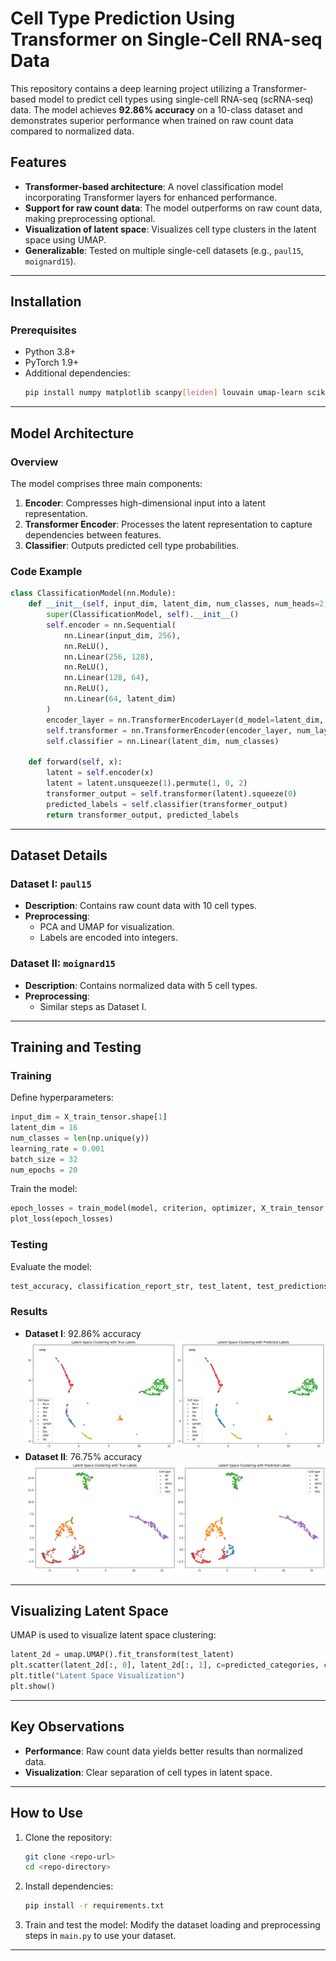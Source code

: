 # Cell Type Prediction Using Transformer on Single-Cell RNA-seq Data

This repository contains a deep learning project utilizing a Transformer-based model to predict cell types using single-cell RNA-seq (scRNA-seq) data. The model achieves **92.86% accuracy** on a 10-class dataset and demonstrates superior performance when trained on raw count data compared to normalized data.

## Features

- **Transformer-based architecture**: A novel classification model incorporating Transformer layers for enhanced performance.
- **Support for raw count data**: The model outperforms on raw count data, making preprocessing optional.
- **Visualization of latent space**: Visualizes cell type clusters in the latent space using UMAP.
- **Generalizable**: Tested on multiple single-cell datasets (e.g., `paul15`, `moignard15`).

---

## Installation

### Prerequisites
- Python 3.8+
- PyTorch 1.9+
- Additional dependencies:
  ```bash
  pip install numpy matplotlib scanpy[leiden] louvain umap-learn scikit-learn
  ```

---

## Model Architecture

### Overview
The model comprises three main components:
1. **Encoder**: Compresses high-dimensional input into a latent representation.
2. **Transformer Encoder**: Processes the latent representation to capture dependencies between features.
3. **Classifier**: Outputs predicted cell type probabilities.

### Code Example
```python
class ClassificationModel(nn.Module):
    def __init__(self, input_dim, latent_dim, num_classes, num_heads=2, num_layers=2, dropout=0.1):
        super(ClassificationModel, self).__init__()
        self.encoder = nn.Sequential(
            nn.Linear(input_dim, 256),
            nn.ReLU(),
            nn.Linear(256, 128),
            nn.ReLU(),
            nn.Linear(128, 64),
            nn.ReLU(),
            nn.Linear(64, latent_dim)
        )
        encoder_layer = nn.TransformerEncoderLayer(d_model=latent_dim, nhead=num_heads, dim_feedforward=latent_dim * 4, dropout=dropout)
        self.transformer = nn.TransformerEncoder(encoder_layer, num_layers=num_layers)
        self.classifier = nn.Linear(latent_dim, num_classes)

    def forward(self, x):
        latent = self.encoder(x)
        latent = latent.unsqueeze(1).permute(1, 0, 2)
        transformer_output = self.transformer(latent).squeeze(0)
        predicted_labels = self.classifier(transformer_output)
        return transformer_output, predicted_labels
```

---

## Dataset Details

### Dataset I: `paul15`
- **Description**: Contains raw count data with 10 cell types.
- **Preprocessing**:
  - PCA and UMAP for visualization.
  - Labels are encoded into integers.

### Dataset II: `moignard15`
- **Description**: Contains normalized data with 5 cell types.
- **Preprocessing**:
  - Similar steps as Dataset I.

---

## Training and Testing

### Training
Define hyperparameters:
```python
input_dim = X_train_tensor.shape[1]
latent_dim = 16
num_classes = len(np.unique(y))
learning_rate = 0.001
batch_size = 32
num_epochs = 20
```
Train the model:
```python
epoch_losses = train_model(model, criterion, optimizer, X_train_tensor, y_train_tensor, num_epochs, batch_size)
plot_loss(epoch_losses)
```

### Testing
Evaluate the model:
```python
test_accuracy, classification_report_str, test_latent, test_predictions = test_model(model, X_test_tensor, y_test)
```

### Results
- **Dataset I**: 92.86% accuracy
![Dataset I](dataset1.png)
- **Dataset II**: 76.75% accuracy
![Dataset II](dataset2.png)

---

## Visualizing Latent Space
UMAP is used to visualize latent space clustering:
```python
latent_2d = umap.UMAP().fit_transform(test_latent)
plt.scatter(latent_2d[:, 0], latent_2d[:, 1], c=predicted_categories, cmap='viridis')
plt.title("Latent Space Visualization")
plt.show()
```

---

## Key Observations
- **Performance**: Raw count data yields better results than normalized data.
- **Visualization**: Clear separation of cell types in latent space.

---

## How to Use

1. Clone the repository:
   ```bash
   git clone <repo-url>
   cd <repo-directory>
   ```
2. Install dependencies:
   ```bash
   pip install -r requirements.txt
   ```
3. Train and test the model:
   Modify the dataset loading and preprocessing steps in `main.py` to use your dataset.

---

